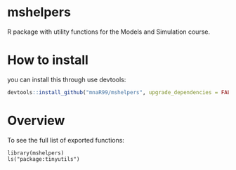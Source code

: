 
# mshelpers

R package with utility functions for the Models and Simulation course.

# How to install

you can install this through use devtools:

```r
devtools::install_github("mnaR99/mshelpers", upgrade_dependencies = FALSE)
```

# Overview

To see the full list of exported functions:

```{r}
library(mshelpers)
ls("package:tinyutils")
```
